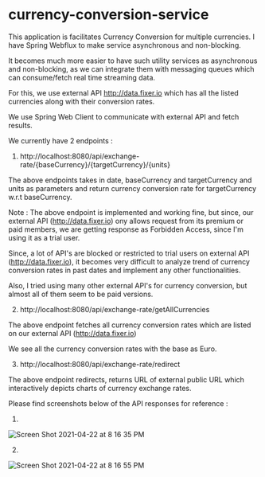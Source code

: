 # currency-conversion-service

This application is facilitates Currency Conversion for multiple currencies. I have Spring Webflux to make service asynchronous and non-blocking.

It becomes much more easier to have such utility services as asynchronous and non-blocking, as we can integrate them with messaging queues which can consume/fetch
real time streaming data.

For this, we use external API http://data.fixer.io which has all the listed currencies along with their conversion rates.

We use Spring Web Client to communicate with external API and fetch results.

We currently have 2 endpoints :

1) http://localhost:8080/api/exchange-rate/{baseCurrency}/{targetCurrency}/{units}

The above endpoints takes in date, baseCurrency and targetCurrency and units as parameters and return currency conversion rate 
for targetCurrency w.r.t baseCurrency.

Note : The above endpoint is implemented and working fine, but since, our external API (http://data.fixer.io)
ony allows request from its premium or paid members, we are getting response as Forbidden Access, since I'm using it as a trial user.

Since, a lot of API's are blocked or restricted to trial users on external API (http://data.fixer.io), it becomes 
very difficult to analyze trend of currency conversion rates in past dates and implement any other functionalities.

Also, I tried using many other external API's for currency conversion, but almost all of them seem to be paid versions.


2) http://localhost:8080/api/exchange-rate/getAllCurrencies

The above endpoint fetches all currency conversion rates which are listed on our external API (http://data.fixer.io)

We see all the currency conversion rates with the base as Euro.

3) http://localhost:8080/api/exchange-rate/redirect

The above endpoint redirects, returns URL of external public URL which interactively depicts charts of currency exchange rates.



Please find screenshots below of the API responses for reference :

1) 

![Screen Shot 2021-04-22 at 8 16 35 PM](https://user-images.githubusercontent.com/30754286/115748420-c71d6d00-a3b3-11eb-9e6a-a8db9f9a45ec.png)




2)

![Screen Shot 2021-04-22 at 8 16 55 PM](https://user-images.githubusercontent.com/30754286/115748444-cc7ab780-a3b3-11eb-9d6e-8882d567a9a6.png)

